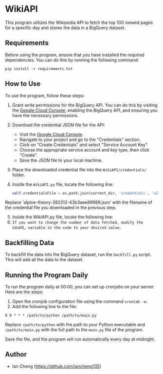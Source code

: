 # WikiAPI

This program utilizes the Wikipedia API to fetch the top 100 viewed pages for a specific day and stores the data in a BigQuery dataset.

## Requirements

Before using the program, ensure that you have installed the required dependencies. You can do this by running the following command:
```shell
pip install -r requirements.txt
```

## How to Use

To use the program, follow these steps:

1. Grant write permissions for the BigQuery API. You can do this by visiting the [Google Cloud Console](https://console.cloud.google.com/), enabling the BigQuery API, and ensuring you have the necessary permissions.

2. Download the credential JSON file for the API:
   - Visit the [Google Cloud Console](https://console.cloud.google.com/).
   - Navigate to your project and go to the "Credentials" section.
   - Click on "Create Credentials" and select "Service Account Key".
   - Choose the appropriate service account and key type, then click "Create".
   - Save the JSON file to your local machine.

3. Place the downloaded credential file into the `WikiAPI/credentials/` folder.

4. Inside the `WikiAPI.py` file, locate the following line:
   
   ```python 
   self.credentialsFile = os.path.join(current_dir, 'credentials', 'alpine-theory-392312-43b3aee89989.json') 
Replace 'alpine-theory-392312-43b3aee89989.json' with the filename of the credential file you downloaded in the previous step.

5. Inside the WikiAPI.py file, locate the following line:
6. `If you want to change the number of data fetched, modify the `count_` variable in the code to your desired value.`

## Backfilling Data

To backfill the data into the BigQuery dataset, run the `backfill.py` script. This will add all the data to the dataset.

## Running the Program Daily

To run the program daily at 00:00, you can set up cronjobs on your server. Here are the steps:

1. Open the cronjob configuration file using the command `crontab -e`.
2. Add the following line to the file:

```shell
0 0 * * * /path/to/python /path/to/main.py
```
Replace `/path/to/python` with the path to your Python executable and `/path/to/main.py` with the full path to the `main.py` file of the program.

Save the file, and the program will run automatically every day at midnight.

## Author

- Ian Cheng (https://github.com/iancheng135)